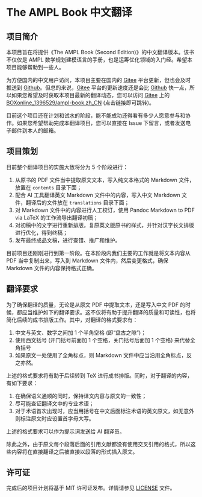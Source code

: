 # The AMPL Book 中文翻译

## 项目简介

本项目旨在将提供《The AMPL Book (Second Edition)》的中文翻译版本。该书不仅仅是 AMPL 数学规划建模语言的手册，也是运筹优化领域的入门经。希望本项目能够帮助到一些人。

为方便国内的中文用户访问，本项目主要在国内的 [Gitee](https://gitee.com/) 平台更新，但也会及时推送到 [Github](https://github.com/)。但总的来说，[Gitee](https://gitee.com/) 平台的更新速度还是会比 [Github](https://github.com/) 快一点，所以如果您希望及时获取本项目最新的翻译动态，您可以访问 [Gitee](https://gitee.com/) 上的 [BOXonline_1396529/ampl-book.zh_CN](https://gitee.com/-/ide/project/BOXonline_1396529/ampl-book.zh_CN) (点击链接即可跳转)。

目前这个项目还在计划和试水的阶段，能不能成功还得看有多少人愿意参与和协作。如果您希望帮助完成本翻译项目，您可以直接在 Issue 下留言，或者发送电子邮件到本人的邮箱。

## 项目策划

目前整个翻译项目的实施大致将分为 5 个阶段进行：

1. 从原书的 PDF 文件当中提取原文文本，写入纯文本格式的 Markdown 文件，放置在 `contents` 目录下面；
2. 配合 AI 工具翻译英文 Markdown 文件中的内容，写入中文 Markdown 文件，翻译后的文件放在 `translations` 目录下面；
3. 对 Markdown 文件中的内容进行人工校订，使用 Pandoc Markdown to PDF via LaTeX 的工作流导出翻译初稿；
4. 对初稿中的文字进行重新排版，复原英文版原书的样式，并针对汉字长文排版进行优化，得到终稿；
5. 发布最终成品文稿，进行查错、推广和维护。

目前项目还刚刚进行到第一阶段。在本阶段内我们主要的工作就是将文本内容从 PDF 当中复制出来，写入到 Markdown 文件内，然后变更格式，确保 Markdown 文件的内容保持格式正确。

## 翻译要求

为了确保翻译的质量，无论是从原文 PDF 中提取文本，还是写入中文 PDF 的时候，都应当维护如下的翻译要求。这不仅将有助于提升翻译的质量和可读性，也将简化后续的成书排版工作。其中，对翻译的格式要求有：

1. 中文与英文、数字之间加 1 个半角空格 (即“盘古之隙”)；
2. 使用西文括号 (开门括号前面加 1 个空格，关门括号后面加 1 个空格) 来代替全角括号
3. 如果原文一处使用了全角标点，则 Markdown 文件中应当沿用全角标点，反之亦然。

上述的格式要求将有助于后续转到 TeX 进行成书排版。同时，对于翻译的内容，有如下要求：

1. 在确保语义通顺的同时，保持译文内容与原文的一致性；
2. 尽可能查证翻译文中的专业术语；
3. 对于术语首次出现时，应当用括号在中文后面标注术语的英文原文，如无意外则标注原文时应设置首字母大写。

上述的格式要求可以作为提示词发送给 AI 翻译员。

除此之外，由于原文每个段落后面的引用文献都没有使用交叉引用的格式，所以这些内容将在直接翻译之后被直接以段落的形式插入原文。

## 许可证

完成后的项目计划将基于 MIT 许可证发布。详情请参见 [LICENSE](LICENSE) 文件。
